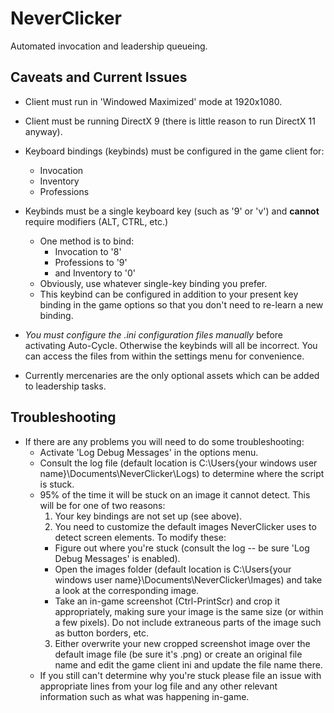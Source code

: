 ﻿# NeverClicker
Automated invocation and leadership queueing.

## Caveats and Current Issues
- Client must run in 'Windowed Maximized' mode at 1920x1080.
- Client must be running DirectX 9 (there is little reason to run DirectX 11 anyway).
- Keyboard bindings (keybinds) must be configured in the game client for:
  - Invocation
  - Inventory
  - Professions
- Keybinds must be a single keyboard key (such as '9' or 'v') and **cannot** require modifiers (ALT, CTRL, etc.)
  - One method is to bind:
    - Invocation to '8'
	- Professions to '9'
	- and Inventory to '0'
  - Obviously, use whatever single-key binding you prefer.
  - This keybind can be configured in addition to your present key binding in the game options so that you don't need to re-learn a new binding.
  
- *You must configure the .ini configuration files manually* before activating Auto-Cycle. Otherwise the keybinds will all be incorrect. You can access the files from within the settings menu for convenience. 

- Currently mercenaries are the only optional assets which can be added to leadership tasks.

## Troubleshooting
- If there are any problems you will need to do some troubleshooting:
  - Activate 'Log Debug Messages' in the options menu.
  - Consult the log file (default location is C:\Users\{your windows user name}\Documents\NeverClicker\Logs) to determine where the script is stuck.
  - 95% of the time it will be stuck on an image it cannot detect. This will be for one of two reasons:
    1. Your key bindings are not set up (see above).
	2. You need to customize the default images NeverClicker uses to detect screen elements. To modify these:
	  * Figure out where you're stuck (consult the log -- be sure 'Log Debug Messages' is enabled).
	  * Open the images folder (default location is C:\Users\{your windows user name}\Documents\NeverClicker\Images) and take a look at the corresponding image.
	  * Take an in-game screenshot (Ctrl-PrintScr) and crop it appropriately, making sure your image is the same size (or within a few pixels). Do not include extraneous parts of the image such as button borders, etc.
	3. Either overwrite your new cropped screenshot image over the default image file (be sure it's .png) or create an original file name and edit the game client ini and update the file name there.
  - If you still can't determine why you're stuck please file an issue with appropriate lines from your log file and any other relevant information such as what was happening in-game.
  
	
  

